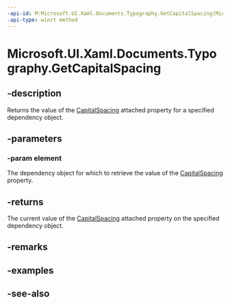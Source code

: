 ```yaml
---
-api-id: M:Microsoft.UI.Xaml.Documents.Typography.GetCapitalSpacing(Microsoft.UI.Xaml.DependencyObject)
-api-type: winrt method
---
```


<!-- Method syntax
public bool GetCapitalSpacing(Windows.UI.Xaml.DependencyObject element)
-->

# Microsoft.UI.Xaml.Documents.Typography.GetCapitalSpacing

## -description
Returns the value of the [CapitalSpacing](/uwp/api/microsoft.ui.xaml.documents.typography#xaml-attached-properties) attached property for a specified dependency object.

## -parameters
### -param element
The dependency object for which to retrieve the value of the [CapitalSpacing](/uwp/api/microsoft.ui.xaml.documents.typography#xaml-attached-properties) property.

## -returns
The current value of the [CapitalSpacing](/uwp/api/microsoft.ui.xaml.documents.typography#xaml-attached-properties) attached property on the specified dependency object.

## -remarks

## -examples

## -see-also
